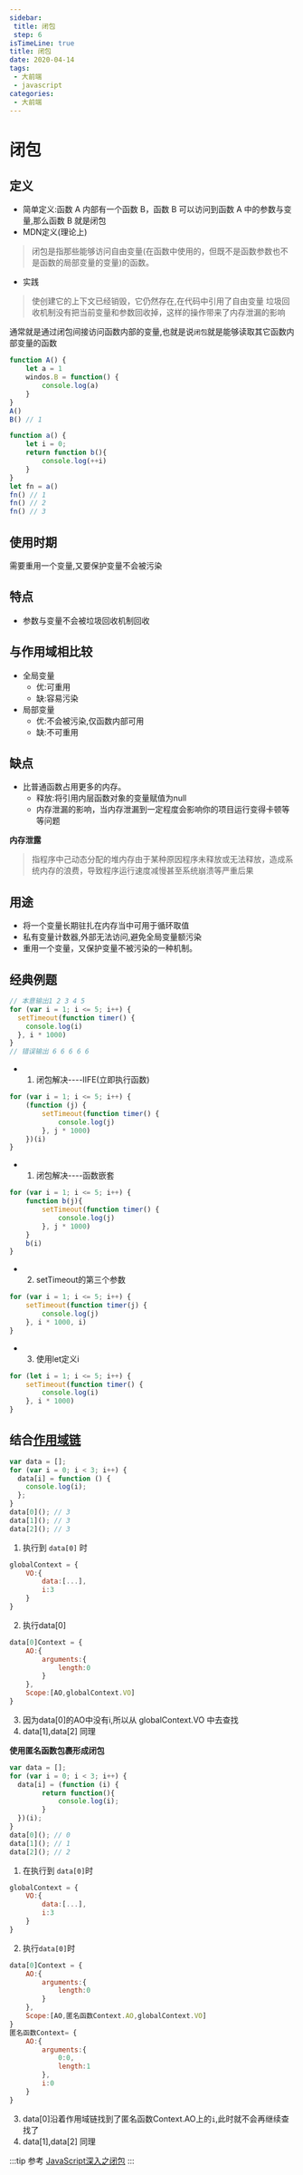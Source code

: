 ```yaml
---
sidebar:
 title: 闭包
 step: 6
isTimeLine: true
title: 闭包
date: 2020-04-14
tags:
 - 大前端
 - javascript
categories:
 - 大前端
---
```

# 闭包

## 定义
* 简单定义:函数 A 内部有一个函数 B，函数 B 可以访问到函数 A 中的参数与变量,那么函数 B 就是闭包
* MDN定义(理论上)
>闭包是指那些能够访问自由变量(在函数中使用的，但既不是函数参数也不是函数的局部变量的变量)的函数。
* 实践
>使创建它的上下文已经销毁，它仍然存在,在代码中引用了自由变量
垃圾回收机制没有把当前变量和参数回收掉，这样的操作带来了内存泄漏的影响

通常就是通过闭包间接访问函数内部的变量,也就是说``闭包``就是能够读取其它函数内部变量的函数
>
```js
function A() {
    let a = 1
    windos.B = function() {
        console.log(a)
    }
}
A()
B() // 1
```
```js
function a() {
    let i = 0;
    return function b(){
        console.log(++i)
    }
}
let fn = a()
fn() // 1
fn() // 2
fn() // 3
```

## 使用时期
需要重用一个变量,又要保护变量不会被污染

## 特点
* 参数与变量不会被垃圾回收机制回收

## 与作用域相比较
* 全局变量
  * 优:可重用
  * 缺:容易污染
* 局部变量
  * 优:不会被污染,仅函数内部可用
  * 缺:不可重用

## 缺点
* 比普通函数占用更多的内存。
  * 释放:将引用内层函数对象的变量赋值为null
  * 内存泄漏的影响，当内存泄漏到一定程度会影响你的项目运行变得卡顿等等问题

**内存泄露**
>指程序中己动态分配的堆内存由于某种原因程序未释放或无法释放，造成系统内存的浪费，导致程序运行速度减慢甚至系统崩溃等严重后果

## 用途
* 将一个变量长期驻扎在内存当中可用于循环取值
* 私有变量计数器,外部无法访问,避免全局变量额污染
* 重用一个变量，又保护变量不被污染的一种机制。

## 经典例题
```js
// 本意输出1 2 3 4 5
for (var i = 1; i <= 5; i++) {
  setTimeout(function timer() {
    console.log(i)
  }, i * 1000)
}
// 错误输出 6 6 6 6 6
```

* 1. 闭包解决----IIFE(立即执行函数)
```js
for (var i = 1; i <= 5; i++) {
    (function (j) {
        setTimeout(function timer() {
            console.log(j)
        }, j * 1000)
    })(i)
}
```
* 1. 闭包解决----函数嵌套
```js
for (var i = 1; i <= 5; i++) {
    function b(j){
        setTimeout(function timer() {
            console.log(j)
        }, j * 1000)
    }
    b(i)
}
```
* 2. setTimeout的第三个参数
```js
for (var i = 1; i <= 5; i++) {
    setTimeout(function timer(j) {
        console.log(j)
    }, i * 1000, i)
}
```
* 3. 使用let定义i
```js
for (let i = 1; i <= 5; i++) {
    setTimeout(function timer() {
        console.log(i)
    }, i * 1000)
}
```

## 结合[作用域链](./scopeLink.md)
```js
var data = [];
for (var i = 0; i < 3; i++) {
  data[i] = function () {
    console.log(i);
  };
}
data[0](); // 3
data[1](); // 3
data[2](); // 3
```
1. 执行到 ``data[0]`` 时
```js
globalContext = {
    VO:{
        data:[...],
        i:3
    }
}
```
2. 执行data[0]
```js
data[0]Context = {
    AO:{
        arguments:{
            length:0
        }
    },
    Scope:[AO,globalContext.VO]
}
```
3. 因为data[0]的AO中没有i,所以从 globalContext.VO 中去查找
4. data[1],data[2] 同理

**使用匿名函数包裹形成闭包**
```js
var data = [];
for (var i = 0; i < 3; i++) {
  data[i] = (function (i) {
        return function(){
            console.log(i);
        }
  })(i);
}
data[0](); // 0
data[1](); // 1
data[2](); // 2
```
1. 在执行到 ``data[0]``时
```js
globalContext = {
    VO:{
        data:[...],
        i:3
    }
}
```
2. 执行``data[0]``时
```js
data[0]Context = {
    AO:{
        arguments:{
            length:0
        }
    },
    Scope:[AO,匿名函数Context.AO,globalContext.VO]
}
匿名函数Context= {
    AO:{
        arguments:{
            0:0,
            length:1
        },
        i:0
    }
}
```
3. data[0]沿着作用域链找到了匿名函数Context.AO上的``i``,此时就不会再继续查找了
4. data[1],data[2] 同理


:::tip 参考
[JavaScript深入之闭包](https://github.com/mqyqingfeng/Blog/issues/9)
:::

<comment/>